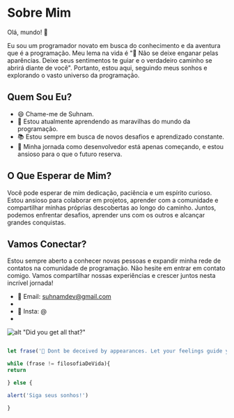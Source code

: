 # Sobre Mim

Olá, mundo! 👋

Eu sou um programador novato em busca do conhecimento e da aventura que é a programação. Meu lema na vida é "🌙 Não se deixe enganar pelas aparências. Deixe seus sentimentos te guiar e o verdadeiro caminho se abrirá diante de você". Portanto, estou aqui, seguindo meus sonhos e explorando o vasto universo da programação.

## Quem Sou Eu?

- 😄 Chame-me de Suhnam.
- 🌱 Estou atualmente aprendendo as maravilhas do mundo da programação.
- 📚 Estou sempre em busca de novos desafios e aprendizado constante.
- 🚀 Minha jornada como desenvolvedor está apenas começando, e estou ansioso para o que o futuro reserva.

## O Que Esperar de Mim?

Você pode esperar de mim dedicação, paciência e um espírito curioso. Estou ansioso para colaborar em projetos, aprender com a comunidade e compartilhar minhas próprias descobertas ao longo do caminho. Juntos, podemos enfrentar desafios, aprender uns com os outros e alcançar grandes conquistas.

## Vamos Conectar?

Estou sempre aberto a conhecer novas pessoas e expandir minha rede de contatos na comunidade de programação. Não hesite em entrar em contato comigo. Vamos compartilhar nossas experiências e crescer juntos nesta incrível jornada!

- 📧 Email: suhnamdev@gmail.com
- [1]: https://media.discordapp.net/attachments/1162873756096671765/1162885482317885440/icons8-discord-100.png?ex=653d9080&is=652b1b80&hm=b85ab940c8959e7e4b98d9e52bdfcc1b20157371e2ecb7134c4968164fee8416&=&width=125&height=125 "Title"
- 📸 Insta: @
- 

![alt](https://i.pinimg.com/originals/aa/58/c0/aa58c067330b33cf97a0f8a61a19e241.gif "Title")  "Did you get all that?"

```javaScript

let frase('🌙 Dont be deceived by appearances. Let your feelings guide you and the true path will open before you')

while (frase != filosofiaDeVida){
return

} else {

alert('Siga seus sonhos!')

}

```
